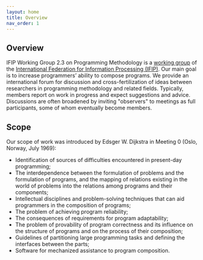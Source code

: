 ```yaml
---
layout: home
title: Overview
nav_order: 1
---
```


<h2>Overview</h2>

IFIP Working Group 2.3 on Programming Methodology is a [working group](https://ifip.hal.science/IFIP-WG) of the [International Federation for Information Processing (IFIP)](http://ifip.org).  Our main goal is to increase programmers’ ability to compose programs. We provide an international forum for discussion and cross-fertilization of ideas between researchers in programming methodology and related fields. Typically, members report on work in progress and expect suggestions and advice. Discussions are often broadened by inviting "observers" to meetings as full participants, some of whom eventually become members.

<h2>Scope</h2>

Our scope of work was introduced by Edsger W. Dijkstra in Meeting 0 (Oslo, Norway, July 1969):
* Identification of sources of difficulties encountered in present-day programming;
* The interdependence between the formulation of problems and the formulation of programs, and the mapping of relations existing in the world of problems into the relations among programs and their components;
* Intellectual disciplines and problem-solving techniques that can aid programmers in the composition of programs;
* The problem of achieving program reliability;
* The consequences of requirements for program adaptability;
* The problem of provability of program correctness and its influence on the structure of programs and on the process of their composition;
* Guidelines of partitioning large programming tasks and defining the interfaces between the parts;
* Software for mechanized assistance to program composition.
